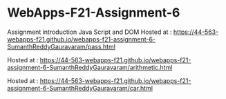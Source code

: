 # WebApps-F21-Assignment-6
Assignment introduction Java Script and DOM
Hosted at : https://44-563-webapps-f21.github.io/webapps-f21-assignment-6-SumanthReddyGauravaram/pass.html

Hosted at : https://44-563-webapps-f21.github.io/webapps-f21-assignment-6-SumanthReddyGauravaram/arithmetic.html

Hosted at : https://44-563-webapps-f21.github.io/webapps-f21-assignment-6-SumanthReddyGauravaram/car.html
